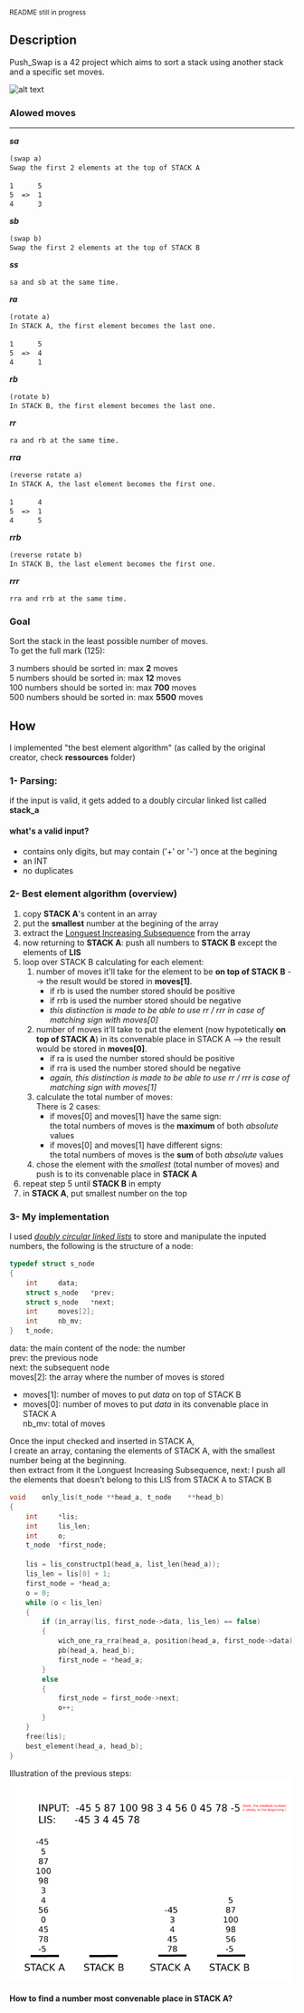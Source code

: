 <sub>README still in progress</sub>  
## Description 
Push_Swap is a 42 project which aims to sort a stack using another stack and a specific set moves. 

![alt text](https://c.tenor.com/SNfaPK2XtsIAAAAC/cute-chick.gif "sorting!")
### Alowed moves
---
***sa***
```
(swap a)
Swap the first 2 elements at the top of STACK A

1      5
5  =>  1
4      3
```
***sb***
```
(swap b)
Swap the first 2 elements at the top of STACK B
```
***ss***
```
sa and sb at the same time.
```
***ra***
```
(rotate a)
In STACK A, the first element becomes the last one.

1      5
5  =>  4 
4      1
```
***rb***
```
(rotate b)
In STACK B, the first element becomes the last one.
```
***rr***
```
ra and rb at the same time.
```
***rra***
```
(reverse rotate a)
In STACK A, the last element becomes the first one.

1      4
5  =>  1
4      5
```
***rrb***
```
(reverse rotate b)
In STACK B, the last element becomes the first one.
```
***rrr***
```
rra and rrb at the same time.
```
### Goal
Sort the stack in the least possible number of moves.  
To get the full mark (125):   

3 numbers should be sorted in: max **2** moves  
5 numbers should be sorted in: max **12** moves  
100 numbers should be sorted in: max **700** moves   
500 numbers should be sorted in: max **5500** moves  

## How  
I implemented "the best element algorithm" (as called by the original creator, check **ressources** folder)
### 1- Parsing:  
if the input is valid, it gets added to a doubly circular linked list called **stack_a**  
#### what's a valid input?
- contains only digits, but may contain ('+' or '-') once at the begining  
- an INT  
- no duplicates   
### 2- Best element algorithm (overview)
1. copy **STACK A**'s content in an array  
2. put the **smallest** number at the begining of the array   
3. extract the [Longuest Increasing Subsequence](https://www.geeksforgeeks.org/longest-increasing-subsequence-dp-3/) from the array  
4. now returning to **STACK A**: push all numbers to **STACK B** except the elements of **LIS**   
5. loop over STACK B calculating for each element:   
	1. number of moves it'll take for the element to be **on top of STACK B** --> the result would be stored in **moves[1]**.   
		- if rb is used the number stored should be positive  
		- if rrb is used the number stored should be negative  
		- *this distinction is made to be able to use rr / rrr in case of matching sign with moves[0]*  
	2. number of moves it'll take to put the element (now hypotetically **on top of STACK A**) in its convenable place in STACK A  --> the result would be stored in **moves[0]**.    
		- if ra is used the number stored should be positive   
		- if rra is used the number stored should be negative  
		- *again, this distinction is made to be able to use rr / rrr is case of matching sign with moves[1]*   
	3. calculate the total number of moves:   
		There is 2 cases:   
		- if moves[0] and moves[1] have the same sign:   
			the total numbers of moves is the **maximum** of both *absolute* values  
		- if moves[0] and moves[1] have different signs:  
			the total numbers of moves is the **sum** of both *absolute* values  
	 4. chose the element with the _smallest_ (total number of moves) and push is to its convenable place in **STACK A**  
6. repeat step 5 until **STACK B** in empty  
7. in **STACK A**, put smallest number on the top  
### 3- My implementation
I used [_doubly circular linked lists_](https://www.geeksforgeeks.org/doubly-circular-linked-list-set-1-introduction-and-insertion/) to store and manipulate the inputed numbers, the following is the structure of a node: 
```c
typedef struct s_node
{
	int		data;
	struct s_node	*prev;
	struct s_node	*next;
	int		moves[2];
	int		nb_mv;
}	t_node;
```
data: the main content of the node: the number  
prev: the previous node  
next: the subsequent node    
moves[2]: the array where the number of moves is stored   
- moves[1]: number of moves to put _data_ on top of STACK B   
- moves[0]: number of moves to put _data_ in its convenable place in STACK A  
nb_mv: total of moves   

Once the input checked and inserted in STACK A,  
I create an array, contaning the elements of STACK A, with the smallest number being at the beginning.   
then extract from it the Longuest Increasing Subsequence, next: I push all the elements that doesn't belong to this LIS from STACK A to STACK B 
```c
void	only_lis(t_node	**head_a, t_node	**head_b)
{
	int		*lis;
	int		lis_len;
	int		o;
	t_node	*first_node;

	lis = lis_constructp1(head_a, list_len(head_a));
	lis_len = lis[0] + 1;
	first_node = *head_a;
	o = 0;
	while (o < lis_len)
	{
		if (in_array(lis, first_node->data, lis_len) == false)
		{
			wich_one_ra_rra(head_a, position(head_a, first_node->data));
			pb(head_a, head_b);
			first_node = *head_a;
		}
		else
		{
			first_node = first_node->next;
			o++;
		}
	}
	free(lis);
	best_element(head_a, head_b);
}
```
Illustration of the previous steps:    
<img src="ressources/illustration.png" width="500">
#### How to find a number most convenable place in STACK A?    
